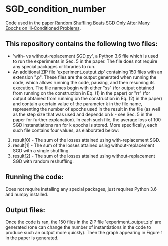 SGD_condition_number
====================
Code used in the paper [Random Shuffling Beats SGD Only After Many Epochs on Ill-Conditioned Problems]().

This repository contains the following two files:
-----------------------------------------
* 'with- vs without-replacement SGD.py', a Python 3.6 file which is used to run the experiments in Sec. 5 in the paper. The file does not require any special packages or libraries to run.
* An additional ZIP file 'experiment_output.zip' containing 150 files with an extension ".p". These files are the output generated when running the code, which allows running the code, pausing, and then resuming its execution. The file names begin with either "ss" (for output obtained from running on the construction in Eq. (1) in the paper) or "rr" (for output obtained from running on the construction in Eq. (2) in the paper) and contain a certain value of the parameter k in the file name, representing the number of epochs used in the result in the file (as well as the step size that was used and depends on k - see Sec. 5 in the paper for further explanation). In each such file, the average loss of 100 SGD instanstiations ran for k epochs is stored. More specifically, each such file contains four values, as elaborated below:

1. result[0] - The sum of the losses attained using with-replacement SGD.
2. result[1] - The sum of the losses attained using without-replacement SGD with a single shuffling.
3. result[2] - The sum of the losses attained using without-replacement SGD with random reshuffling.


Running the code:
-----------------
Does not require installing any special packages, just requires Python 3.6 and numpy installed.


Output files:
-------------
Once the code is ran, the 150 files in the ZIP file 'experiment_output.zip' are generated (one can change the number of instantiations in the code to produce such an output more quickly). Then the graph appearing in Figure 1 in the paper is generated.
